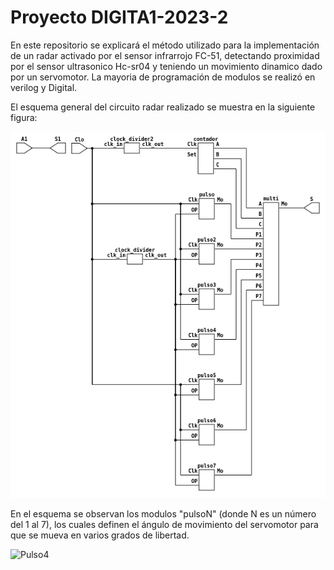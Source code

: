 # Proyecto DIGITA1-2023-2 
En este repositorio se explicará el método utilizado para la implementación de un radar activado por el sensor infrarrojo FC-51, detectando proximidad por el sensor ultrasonico Hc-sr04 y teniendo un movimiento dinamico dado por un servomotor. La mayoria de programación de modulos se realizó en verilog y Digital.


El esquema general del circuito radar realizado se muestra en la siguiente figura:

![Esquema_general](./Img/mo.png)

En el esquema se observan los modulos "pulsoN" (donde N es un número del 1 al 7), los cuales definen el ángulo de movimiento del servomotor para que se mueva en varios grados de libertad.

![Pulso4](./Img.png)

